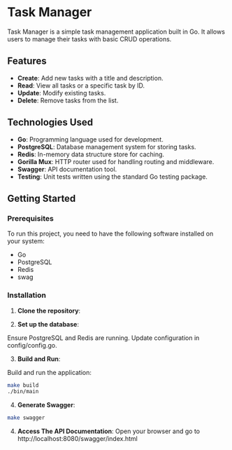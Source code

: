 # Task Manager

Task Manager is a simple task management application built in Go. It allows users to manage their tasks with basic CRUD operations.

## Features

- **Create**: Add new tasks with a title and description.
- **Read**: View all tasks or a specific task by ID.
- **Update**: Modify existing tasks.
- **Delete**: Remove tasks from the list.

## Technologies Used

- **Go**: Programming language used for development.
- **PostgreSQL**: Database management system for storing tasks.
- **Redis**: In-memory data structure store for caching.
- **Gorilla Mux**: HTTP router used for handling routing and middleware.
- **Swagger**: API documentation tool.
- **Testing**: Unit tests written using the standard Go testing package.


## Getting Started

### Prerequisites

To run this project, you need to have the following software installed on your system:

- Go
- PostgreSQL
- Redis
- swag

### Installation

1. **Clone the repository**:

2. **Set up the database**:

Ensure PostgreSQL and Redis are running.
Update configuration in config/config.go.

3. **Build and Run**:

Build and run the application:
```bash
make build
./bin/main
```

4. **Generate Swagger**:

```bash
make swagger
```

4. **Access The API Documentation**:
Open your browser and go to http://localhost:8080/swagger/index.html

